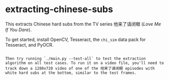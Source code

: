 # extracting-chinese-subs
This  extracts Chinese hard subs from the TV series 他来了请闭眼 (*Love Me If You Dare*). 

To get started, install OpenCV, Tesseract, the `chi_sim` data pack for Tesseract, and PyOCR. 
```

Then try running `./main.py --test-all` to test the extraction algorithm on all test cases. To run it on a video file, you'll need to track down a 1280x720 video of one of the 他来了请闭眼 episodes with white hard subs at the bottom, similar to the test frames.
